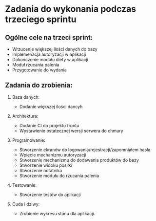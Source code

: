 # Zadania do wykonania podczas trzeciego sprintu

## Ogólne cele na trzeci sprint:
- Wrzucenie większej ilości danych do bazy
- Implemenacja autoryzacji w aplikacji
- Dokończenie modułu diety w aplikacji
- Moduł rzucania palenia
- Przygotowanie do wydania


## Zadania do zrobienia:
1. Baza danych:
    - Dodanie większej ilości dancyh
1. Architektura:
    - Dodanie CI do projektu frontu
    - Wystawienie ostatecznej wersji serwera do chmury
1. Programowanie:
    - Stworzenie ekranów do logowania/rejestracji/zapomniałem hasła.
    - Wpięcie mechanizmu autoryzacji
    - Stworzenie mechanizmu do dodawania produktów do bazy
    - Stworzenie widoku posiłki
    - Stworzenie notatnika
    - Stworzenie modułu do rzucania palenia
1. Testowanie:
    - Stworzenie testów do aplikacji

1. Cuda i dziwy:
    - Zrobienie wykresu stanu dla aplikacji.